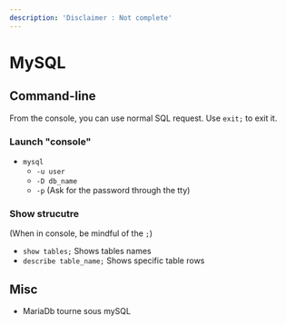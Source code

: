 ```yaml
---
description: 'Disclaimer : Not complete'
---
```


# MySQL

## Command-line

From the console, you can use normal SQL request. Use `exit;` to exit it.

### Launch "console"

* `mysql`
  * `-u user`
  * `-D db_name`
  * `-p` \(Ask for the password through the tty\)

### Show strucutre

\(When in console, be mindful of the `;`\)

* `show tables;` Shows tables names
* `describe table_name;` Shows specific table rows

## Misc

* MariaDb tourne sous mySQL

